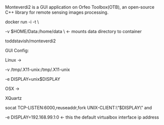 Monteverdi2 is a GUI application on Orfeo Toolbox(OTB), an open-source C++ library for remote sensing images processing.


docker run -i -t \

-v $HOME/Data:/home/data \ <- mounts data directory to container

toddstavish/monteverdi2

GUI Config:

Linux ->

-v /tmp/.X11-unix:/tmp/.X11-unix

-e DISPLAY=unix$DISPLAY

OSX ->

XQuartz

socat TCP-LISTEN:6000,reuseaddr,fork UNIX-CLIENT:\“$DISPLAY\” and

-e DISPLAY=192.168.99.1:0 <- this the default virtualbox interface ip address
